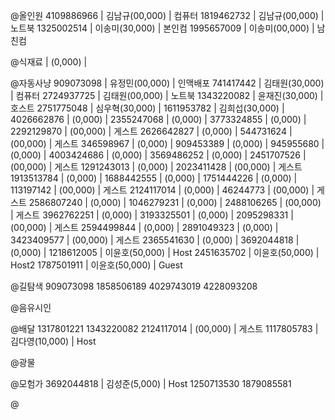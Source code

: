 @올인원
4109886966  | 김남규(00,000) | 컴퓨터
1819462732  | 김남규(00,000) | 노트북
1325002514  | 이송미(30,000) | 본인컴
1995657009  | 이송미(00,000) | 남친컴

@식재료  | (0,000) | 

@자동사냥
909073098  | 유정민(00,000) | 인맥배포
741417442  | 김태원(30,000) | 컴퓨터
2724937725  | 김태원(00,000) | 노트북
1343220082  | 윤재진(30,000) | 호스트
2751775048  | 심우혁(30,000) | 
1611953782  | 김희섭(30,000) | 
4026662876  | (0,000) | 
2355247068  | (0,000) | 
3773324855  | (0,000) | 
2292129870  | (00,000) | 게스트
2626642827  | (0,000) | 
544731624  | (00,000) | 게스트
346598967  | (0,000) | 
909453389  | (0,000) | 
945955680  | (0,000) | 
4003424686  | (0,000) | 
3569486252  | (0,000) | 
2451707526  | (00,000) | 게스트
1291243013  | (0,000) | 
2023411428  | (00,000) | 게스트
1913513784  | (0,000) | 
1688442555  | (0,000) | 
1751444226  | (0,000) | 
113197142  | (00,000) | 게스트
2124117014  | (0,000) | 
46244773  | (00,000) | 게스트
2586807240  | (0,000) | 
1046279231  | (0,000) | 
2488106265  | (00,000) | 게스트
3962762251  | (0,000) | 
3193325501  | (0,000) | 
2095298331  | (00,000) | 게스트
2594499844  | (0,000) | 
2891049323  | (0,000) | 
3423409577  | (00,000) | 게스트
2365541630  | (0,000) | 
3692044818  | (0,000) | 
1218612005  | 이윤호(50,000) | Host
2451635702  | 이윤호(50,000) | Host2
1787501911  | 이윤호(50,000) | Guest

@길탐색
909073098
1858506189
4029743019
4228093208

@음유시인

@배달
1317801221
1343220082
2124117014  | (00,000) | 게스트
1117805783  | 김다영(10,000) | Host

@광물

@모험가
3692044818  | 김성준(5,000) | Host
1250713530
1879085581

@
